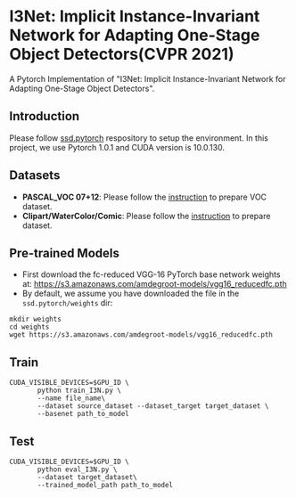# I3Net: Implicit Instance-Invariant Network for Adapting One-Stage Object Detectors(CVPR 2021)
A Pytorch Implementation of "I3Net: Implicit Instance-Invariant Network for Adapting One-Stage Object Detectors".

## Introduction
Please follow [ssd.pytorch](https://github.com/amdegroot/ssd.pytorch) respository to setup the environment. In this project, we use Pytorch 1.0.1 and CUDA version is 10.0.130.

## Datasets
* **PASCAL_VOC 07+12**: Please follow the [instruction](https://github.com/rbgirshick/py-faster-rcnn#beyond-the-demo-installation-for-training-and-testing-models) to prepare VOC dataset.
* **Clipart/WaterColor/Comic**: Please follow the [instruction](https://github.com/naoto0804/cross-domain-detection/tree/master/datasets) to prepare dataset.

## Pre-trained Models
* First download the fc-reduced VGG-16 PyTorch base network weights at: https://s3.amazonaws.com/amdegroot-models/vgg16_reducedfc.pth
* By default, we assume you have downloaded the file in the `ssd.pytorch/weights` dir:
```
mkdir weights
cd weights
wget https://s3.amazonaws.com/amdegroot-models/vgg16_reducedfc.pth
```
## Train
```
CUDA_VISIBLE_DEVICES=$GPU_ID \
       python train_I3N.py \
       --name file_name\
       --dataset source_dataset --dataset_target target_dataset \
       --basenet path_to_model
```
## Test
```
CUDA_VISIBLE_DEVICES=$GPU_ID \
       python eval_I3N.py \
       --dataset target_dataset\
       --trained_model_path path_to_model
```
